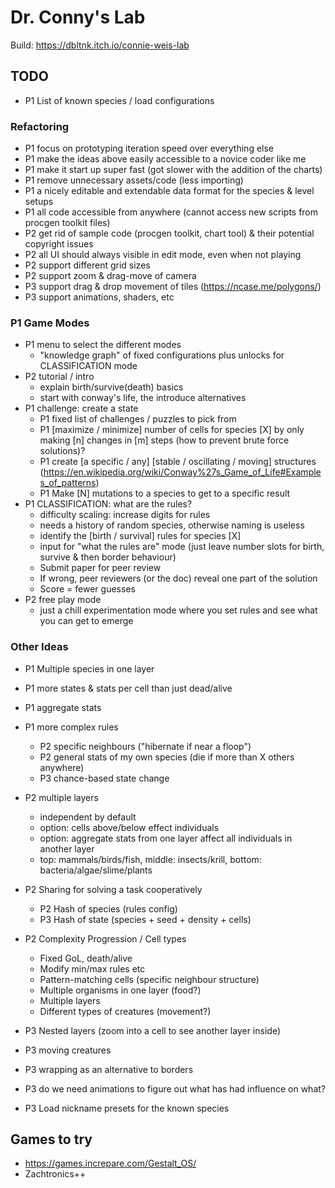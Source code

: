 # Dr. Conny's Lab

Build: https://dbltnk.itch.io/connie-weis-lab

## TODO

* P1 List of known species / load configurations

### Refactoring

* P1 focus on prototyping iteration speed over everything else
* P1 make the ideas above easily accessible to a novice coder like me
* P1 make it start up super fast (got slower with the addition of the charts)
* P1 remove unnecessary assets/code (less importing)
* P1 a nicely editable and extendable data format for the species & level setups
* P1 all code accessible from anywhere (cannot access new scripts from procgen toolkit files)
* P2 get rid of sample code (procgen toolkit, chart tool) & their potential copyright issues
* P2 all UI should always visible in edit mode, even when not playing
* P2 support different grid sizes
* P2 support zoom & drag-move of camera
* P3 support drag & drop movement of tiles (https://ncase.me/polygons/)
* P3 support animations, shaders, etc

### P1 Game Modes

* P1 menu to select the different modes
    * "knowledge graph" of fixed configurations plus unlocks for CLASSIFICATION mode
* P2 tutorial / intro
    * explain birth/survive(death) basics	
    * start with conway's life, the  introduce alternatives
* P1 challenge: create a state
    * P1 fixed list of challenges / puzzles to pick from
    * P1 [maximize / minimize] number of cells for species [X] by only making [n] changes in [m] steps (how to prevent brute force solutions)?
    * P1 create [a specific / any] [stable / oscillating / moving] structures (https://en.wikipedia.org/wiki/Conway%27s_Game_of_Life#Examples_of_patterns)
    * P1 Make [N] mutations to a species to get to a specific result
* P1 CLASSIFICATION: what are the rules?
    * difficulty scaling: increase digits for rules
    * needs a history of random species, otherwise naming is useless
    * identify the [birth / survival] rules for species [X]
    * input for "what the rules are" mode (just leave number slots for birth, survive & then border behaviour)
    * Submit paper for peer review
    * If wrong, peer reviewers (or the doc) reveal one part of the solution
    * Score = fewer guesses
* P2 free play mode
    * just a chill experimentation mode where you set rules and see what you can get to emerge

### Other Ideas

* P1 Multiple species in one layer
* P1 more states & stats per cell than just dead/alive
* P1 aggregate stats
* P1 more complex rules
    * P2 specific neighbours ("hibernate if near a floop")
    * P2 general stats of my own species (die if more than X others anywhere)
    * P3 chance-based state change
* P2 multiple layers 
    * independent by default
    * option: cells above/below effect individuals
    * option: aggregate stats from one layer affect all individuals in another layer
    * top: mammals/birds/fish, middle: insects/krill, bottom: bacteria/algae/slime/plants

* P2 Sharing for solving a task cooperatively
    * P2 Hash of species (rules config)
    * P3 Hash of state (species + seed + density + cells)
* P2 Complexity Progression / Cell types
    * Fixed GoL, death/alive
    * Modify min/max rules etc
    * Pattern-matching cells (specific neighbour structure)
    * Multiple organisms in one layer (food?)
    * Multiple layers
    * Different types of creatures (movement?)
* P3 Nested layers (zoom into a cell to see another layer inside)
* P3 moving creatures
* P3 wrapping as an alternative to borders
* P3 do we need animations to figure out what has had influence on what?
* P3 Load nickname presets for the known species

## Games to try

* https://games.increpare.com/Gestalt_OS/
* Zachtronics++
